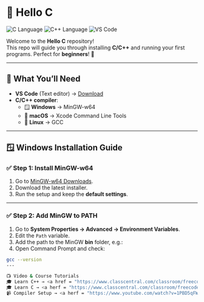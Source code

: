 # 👋 Hello C

![C Language](https://img.shields.io/badge/C-00599C?logo=c&logoColor=white&style=for-the-badge)
![C++ Language](https://img.shields.io/badge/C++-00599C?logo=cplusplus&logoColor=white&style=for-the-badge)
![VS Code](https://img.shields.io/badge/VS%20Code-007ACC?logo=visualstudiocode&logoColor=white&style=for-the-badge)

Welcome to the **Hello C** repository!  
This repo will guide you through installing **C/C++** and running your first programs. Perfect for **beginners**! 🚀

---

## 🧰 What You’ll Need
- **VS Code** (Text editor) → [Download](https://code.visualstudio.com/)
- **C/C++ compiler**:
  - 🪟 **Windows** → MinGW-w64
  - 🍎 **macOS** → Xcode Command Line Tools
  - 🐧 **Linux** → GCC

---

## 🪟 Windows Installation Guide

### ✅ Step 1: Install MinGW-w64
1. Go to [MinGW-w64 Downloads](https://www.mingw-w64.org/downloads/).
2. Download the latest installer.
3. Run the setup and keep the **default settings**.

---

### ✅ Step 2: Add MinGW to PATH
1. Go to **System Properties → Advanced → Environment Variables**.
2. Edit the `Path` variable.
3. Add the path to the MinGW **bin** folder, e.g.:
4. Open Command Prompt and check:
```bash
gcc --version
---

📺 Video & Course Tutorials
🎓 Learn C++ → <a href = "https://www.classcentral.com/classroom/freecodecamp-object-oriented-programming-oop-in-c-course-104967">C++ Programming Full Course (FreeCodeCamp)</a>
🎓 Learn C → <a herf = "https://www.classcentral.com/classroom/freecodecamp-c-programming-tutorial-for-beginners-57870">C Programming Full Course (FreeCodeCamp)</a>
📹 Compiler Setup → <a herf = "https://www.youtube.com/watch?v=1PBD5qFWdq8&t=68s">How to Install C/C++ on Windows</a>

